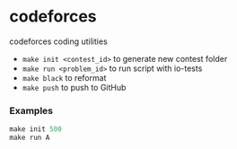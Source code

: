 # codeforces
codeforces coding utilities
- `make init <contest_id>` to generate new contest folder
- `make run <problem_id>` to run script with io-tests
- `make black` to reformat
- `make push` to push to GitHub
### Examples
```python
make init 500
make run A
```
